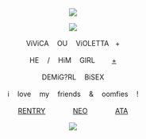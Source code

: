 &nbsp;
<div align="center">

![](https://komarev.com/ghpvc/?username=moidix&label=♡&color=721cf1&abbreviated=true)

![](https://upload-os-bbs.hoyolab.com/upload/2023/02/07/10642705/2bd3559bf4797872bf149a98ce3a36ae_2008224772383725720.gif)

ViViCA ㅤOU ㅤViOLETTAㅤ+

HE ㅤ/ ㅤHiM ㅤGIRL ㅤㅤ [+](https://pronouns.cc/@visual)

DEMiG?RLㅤ BiSEX

iㅤ love ㅤmy ㅤfriends ㅤ& ㅤoomfies ㅤ!

[RENTRY](https://rentry.co/wrecked) ㅤㅤㅤㅤ[NEO](https://neospring.org/@gurohime)ㅤㅤ ㅤㅤ[ATA](https://wxs.atabook.org)
 
![](https://spotify-github-profile.kittinanx.com/api/view.svg?uid=314mkicxlkkdu2xbfq5sn4qlspni&cover_image=true&theme=natemoo-re&show_offline=true&background_color=121212&interchange=false&bar_color=1448c2&bar_color_cover=false)
<div>
